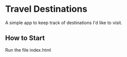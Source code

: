 # Travel Destinations

A simple app to keep track of destinations I'd like to visit.

## How to Start

Run the file index.html
